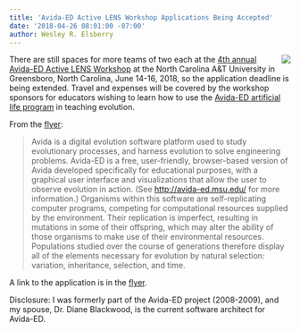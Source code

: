 ```yaml
---
title: 'Avida-ED Active LENS Workshop Applications Being Accepted'
date: '2018-04-26 08:01:00 -07:00'
author: Wesley R. Elsberry
---
```


<img src="https://i0.wp.com/avida-ed.beacon-center.org/wp-content/uploads/2014/12/avida-ED-logo.png?w=240" align="right" />
There are still spaces for more teams of two each at the 
<a href="https://avida-ed.msu.edu/active-lens-train-the-trainers-workshop-2018-edition/">4th annual Avida-ED Active LENS Workshop</a> 
at the North Carolina A&T University in Greensboro, North Carolina, June 14-16, 2018,
so the application deadline is being extended.
Travel and expenses will be covered by the workshop sponsors for
educators wishing to learn how to use the <a href="http://avida-ed.msu.edu">Avida-ED artificial life program</a> in teaching evolution.


From the <a href="http://bwng.us/projects/activelens/ActiveLENSEducatorWorkshop4Flyer.pdf">flyer</a>:

> Avida is a digital evolution software platform used to study evolutionary processes, and harness evolution
> to solve engineering problems. Avida-ED is a free, user-friendly, browser-based version of Avida
> developed specifically for educational purposes, with a graphical user interface and visualizations that
> allow the user to observe evolution in action. (See http://avida-ed.msu.edu/ for more information.)
> Organisms within this software are self-replicating computer programs, competing for computational
> resources supplied by the environment. Their replication is imperfect, resulting in mutations in some of
> their offspring, which may alter the ability of those organisms to make use of their environmental
> resources. Populations studied over the course of generations therefore display all of the elements
> necessary for evolution by natural selection: variation, inheritance, selection, and time.

A link to the application is in the <a href="http://bwng.us/projects/activelens/ActiveLENSEducatorWorkshop4Flyer.pdf">flyer</a>.

Disclosure: I was formerly part of the Avida-ED project (2008-2009), and my spouse, Dr. Diane Blackwood, 
is the current software architect for Avida-ED.
